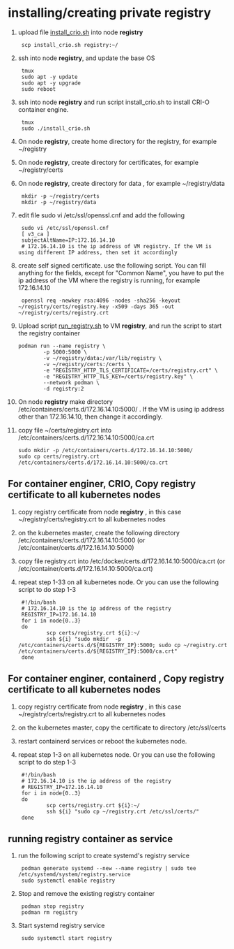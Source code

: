 # installing/creating private registry

1. upload file [install_crio.sh](install_crio.sh) into node **registry**

        scp install_crio.sh registry:~/

2. ssh into node **registry**, and update the base OS 

        tmux
        sudo apt -y update
        sudo apt -y upgrade
        sudo reboot

3. ssh into node **registry** and run script install_crio.sh to install CRI-O container engine. 

        tmux
        sudo ./install_crio.sh

3. On node **registry**, create home directory for the registry, for example ~/registry
4. On node **registry**, create directory for certificates, for example ~/registry/certs
5. On node **registry**, create directory for data , for example ~/registry/data

        mkdir -p ~/registry/certs
        mkdir -p ~/registry/data

8. edit file sudo vi /etc/ssl/openssl.cnf and add the following 

        sudo vi /etc/ssl/openssl.cnf
        [ v3_ca ]
        subjectAltName=IP:172.16.14.10
        # 172.16.14.10 is the ip address of VM registry. If the VM is using different IP address, then set it accordingly

9. create self signed certificate. use the following script. You can fill anything for the fields, except for "Common Name", you have to put the ip address of the VM where the registry is running, for example 172.16.14.10

        openssl req -newkey rsa:4096 -nodes -sha256 -keyout ~/registry/certs/registry.key -x509 -days 365 -out ~/registry/certs/registry.crt


10. Upload script [run_registry.sh](./run_registry.sh) to VM **registry**, and run the script to start the registry container

        podman run --name registry \
                -p 5000:5000 \
                -v ~/registry/data:/var/lib/registry \
                -v ~/registry/certs:/certs \
                -e "REGISTRY_HTTP_TLS_CERTIFICATE=/certs/registry.crt" \
                -e "REGISTRY_HTTP_TLS_KEY=/certs/registry.key" \
                --network podman \
                -d registry:2


11. On node **registry** make directory /etc/containers/certs.d/172.16.14.10:5000/ . If the VM is using ip address other than 172.16.14.10, then change it accordingly.

12. copy file ~/certs/registry.crt into /etc/containers/certs.d/172.16.14.10:5000/ca.crt

        sudo mkdir -p /etc/containers/certs.d/172.16.14.10:5000/
        sudo cp certs/registry.crt /etc/containers/certs.d/172.16.14.10:5000/ca.crt

## For container enginer, CRIO, Copy registry certificate to all kubernetes nodes
1. copy registry certificate from node **registry** , in this case ~/registry/certs/registry.crt to all kubernetes nodes
2. on the kubernetes master, create the following directory /etc/containers/certs.d/172.16.14.10:5000 (or /etc/container/certs.d/172.16.14.10:5000)
3. copy file registry.crt into  /etc/docker/certs.d/172.16.14.10:5000/ca.crt (or /etc/container/certs.d/172.16.14.10:5000/ca.crt)
4. repeat step 1-33 on all kubernetes node. Or you can use the following script to do step 1-3

        #!/bin/bash
        # 172.16.14.10 is the ip address of the registry 
        REGISTRY_IP=172.16.14.10
        for i in node{0..3}
        do
                scp certs/registry.crt ${i}:~/
                ssh ${i} "sudo mkdir  -p /etc/containers/certs.d/${REGISTRY_IP}:5000; sudo cp ~/registry.crt /etc/containers/certs.d/${REGISTRY_IP}:5000/ca.crt" 
        done

## For container enginer, containerd , Copy registry certificate to all kubernetes nodes
1. copy registry certificate from node **registry** , in this case ~/registry/certs/registry.crt to all kubernetes nodes
2. on the kubernetes master, copy the certificate to directory /etc/ssl/certs
3. restart containerd services or reboot the kubernetes node.
4. repeat step 1-3 on all kubernetes node. Or you can use the following script to do step 1-3

        #!/bin/bash
        # 172.16.14.10 is the ip address of the registry 
        # REGISTRY_IP=172.16.14.10
        for i in node{0..3}
        do
                scp certs/registry.crt ${i}:~/
                ssh ${i} "sudo cp ~/registry.crt /etc/ssl/certs/" 
        done

## running registry container as service
1. run the following script to create systemd's registry service

        podman generate systemd --new --name registry | sudo tee /etc/systemd/system/registry.service
        sudo systemctl enable registry

2. Stop and remove the existing registry container

        podman stop registry 
        podman rm registry

3. Start systemd registry service

        sudo systemctl start registry
